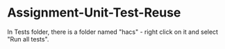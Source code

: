 # Assignment-Unit-Test-Reuse

In Tests folder, there is a folder named "hacs" - right click on it and select "Run all tests".
